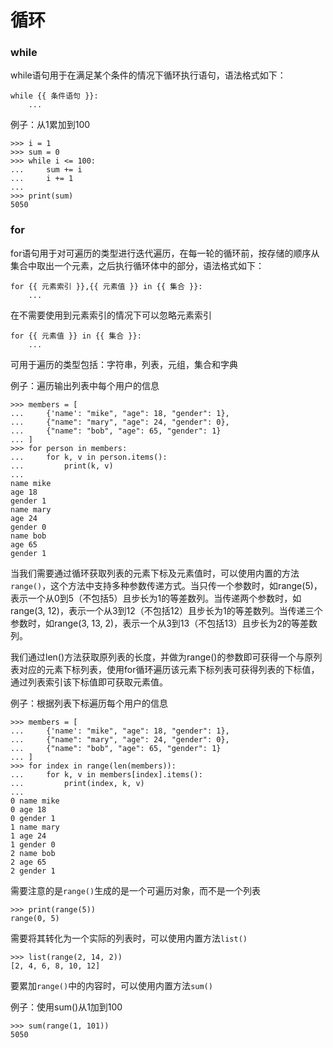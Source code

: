 # 循环

### while

while语句用于在满足某个条件的情况下循环执行语句，语法格式如下：

```text
while {{ 条件语句 }}:
    ...
```

例子：从1累加到100

```text
>>> i = 1
>>> sum = 0
>>> while i <= 100:
...     sum += i
...     i += 1
...
>>> print(sum)
5050
```

### for

for语句用于对可遍历的类型进行迭代遍历，在每一轮的循环前，按存储的顺序从集合中取出一个元素，之后执行循环体中的部分，语法格式如下：

```text
for {{ 元素索引 }},{{ 元素值 }} in {{ 集合 }}:
    ...
```

在不需要使用到元素索引的情况下可以忽略元素索引

```text
for {{ 元素值 }} in {{ 集合 }}:
    ...
```

可用于遍历的类型包括：字符串，列表，元组，集合和字典

例子：遍历输出列表中每个用户的信息

```text
>>> members = [
...     {'name': "mike", "age": 18, "gender": 1},
...     {"name": "mary", "age": 24, "gender": 0},
...     {"name": "bob", "age": 65, "gender": 1}
... ]
>>> for person in members:
...     for k, v in person.items():
...         print(k, v)
...
name mike
age 18
gender 1
name mary
age 24
gender 0
name bob
age 65
gender 1
```

当我们需要通过循环获取列表的元素下标及元素值时，可以使用内置的方法`range()`，这个方法中支持多种参数传递方式。当只传一个参数时，如range\(5\)，表示一个从0到5（不包括5）且步长为1的等差数列。当传递两个参数时，如range\(3, 12\)，表示一个从3到12（不包括12）且步长为1的等差数列。当传递三个参数时，如range\(3, 13, 2\)，表示一个从3到13（不包括13）且步长为2的等差数列。

我们通过len\(\)方法获取原列表的长度，并做为range\(\)的参数即可获得一个与原列表对应的元素下标列表，使用for循环遍历该元素下标列表可获得列表的下标值，通过列表索引该下标值即可获取元素值。

例子：根据列表下标遍历每个用户的信息

```text
>>> members = [
...     {'name': "mike", "age": 18, "gender": 1},
...     {"name": "mary", "age": 24, "gender": 0},
...     {"name": "bob", "age": 65, "gender": 1}
... ]
>>> for index in range(len(members)):
...     for k, v in members[index].items():
...         print(index, k, v)
...
0 name mike
0 age 18
0 gender 1
1 name mary
1 age 24
1 gender 0
2 name bob
2 age 65
2 gender 1
```

需要注意的是`range()`生成的是一个可遍历对象，而不是一个列表

```text
>>> print(range(5))
range(0, 5)
```

需要将其转化为一个实际的列表时，可以使用内置方法`list()`

```text
>>> list(range(2, 14, 2))
[2, 4, 6, 8, 10, 12]
```

要累加`range()`中的内容时，可以使用内置方法`sum()`

例子：使用sum\(\)从1加到100

```text
>>> sum(range(1, 101))
5050
```



